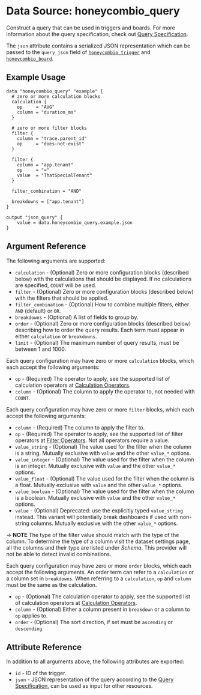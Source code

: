 # Data Source: honeycombio_query

Construct a query that can be used in triggers and boards. For more information about the query specification, check out [Query Specification](https://docs.honeycomb.io/api/query-specification/).

The `json` attribute contains a serialized JSON representation which can be passed to the `query_json` field of [`honeycombio_trigger`](../resources/trigger.md) and [`honeycombio_board`](../resources/board.md).

## Example Usage

```hcl
data "honeycombio_query" "example" {
  # zero or more calculation blocks
  calculation {
    op     = "AVG"
    column = "duration_ms"
  }

  # zero or more filter blocks
  filter {
    column = "trace.parent_id"
    op     = "does-not-exist"
  }

  filter {
    column = "app.tenant"
    op     = "="
    value  = "ThatSpecialTenant" 
  }

  filter_combination = "AND"

  breakdowns = ["app.tenant"]
}

output "json_query" {
    value = data.honeycombio_query.example.json
}
```

## Argument Reference

The following arguments are supported:

* `calculation` - (Optional) Zero or more configuration blocks (described below) with the calculations that should be displayed. If no calculations are specified, `COUNT` will be used.
* `filter` - (Optional) Zero or more configuration blocks (described below) with the filters that should be applied.
* `filter_combination` - (Optional) How to combine multiple filters, either `AND` (default) or `OR`.
* `breakdowns` - (Optional) A list of fields to group by.
* `order` - (Optional) Zero or more configuration blocks (described below) describing how to order the query results. Each term must appear in either `calculation` or `breakdowns`.
* `limit` - (Optional)  The maximum number of query results, must be between 1 and 1000.

Each query configuration may have zero or more `calculation` blocks, which each accept the following arguments:

* `op` - (Required) The operator to apply, see the supported list of calculation operators at [Calculation Operators](https://docs.honeycomb.io/api/query-specification/#calculation-operators).
* `column` - (Optional) The column to apply the operator to, not needed with `COUNT`.

Each query configuration may have zero or more `filter` blocks, which each accept the following arguments:

* `column` - (Required) The column to apply the filter to.
* `op` - (Required) The operator to apply, see the supported list of filter operators at [Filter Operators](https://docs.honeycomb.io/api/query-specification/#filter-operators). Not all operators require a value.
* `value_string` - (Optional) The value used for the filter when the column is a string. Mutually exclusive with `value` and the other `value_*` options.
* `value_integer` - (Optional) The value used for the filter when the column is an integer. Mutually exclusive with `value` and the other `value_*` options.
* `value_float` - (Optional) The value used for the filter when the column is a float. Mutually exclusive with `value` and the other `value_*` options.
* `value_boolean` - (Optional) The value used for the filter when the column is a boolean. Mutually exclusive with `value` and the other `value_*` options.
* `value` - (Optional) Deprecated: use the explicitly typed `value_string` instead. This variant will potentially break dashboards if used with non-string columns. Mutually exclusive with the other `value_*` options.

-> **NOTE** The type of the filter value should match with the type of the column. To determine the type of a column visit the dataset settings page, all the columns and their type are listed under _Schema_. This provider will not be able to detect invalid combinations.

Each query configuration may have zero or more `order` blocks, which each accept the following arguments. An order term can refer to a `calculation` or a column set in `breakdowns`. When referring to a `calculation`, `op` and `column` must be the same as the calculation.

* `op` - (Optional) The calculation operator to apply, see the supported list of calculation operators at [Calculation Operators](https://docs.honeycomb.io/api/query-specification/#calculation-operators).
* `column` - (Optional) Either a column present in `breakdown` or a column to `op` applies to.
* `order` - (Optional) The sort direction, if set must be `ascending` or `descending`.

## Attribute Reference

In addition to all arguments above, the following attributes are exported:

* `id` - ID of the trigger.
* `json` - JSON representation of the query according to the [Query Specification](https://docs.honeycomb.io/api/query-specification/#fields-on-a-query-specification), can be used as input for other resources.
